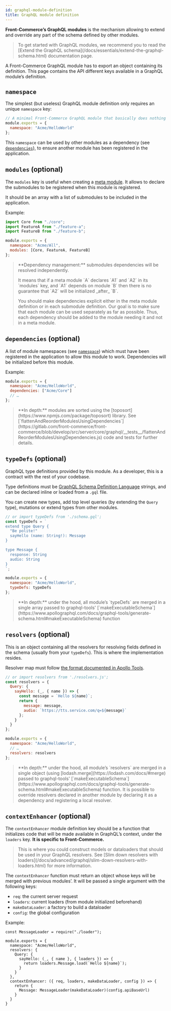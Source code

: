 ```yaml
---
id: graphql-module-definition
title: GraphQL module definition
---
```


**Front-Commerce’s GraphQL modules** is the mechanism allowing to extend and
override any part of the schema defined by other modules.

<blockquote class="info">
  To get started with GraphQL modules, we recommend you to read the [Extend the
  GraphQL schema](/docs/essentials/extend-the-graphql-schema.html) documentation
  page.
</blockquote>

A Front-Commerce GraphQL module has to export an object containing its
definition. This page contains the API different keys available in a GraphQL
module’s definition.

## `namespace`

The simplest (but useless) GraphQL module definition only requires an unique
`namespace` key:

```js
// A minimal Front-Commerce GraphQL module that basically does nothing
module.exports = {
  namespace: "Acme/HelloWorld"
};
```

This `namespace` can be used by other modules as a dependency (see
[`dependencies`](#dependencies-optional)), to ensure another module has been
registered in the application.

## `modules` (optional)

The `modules` key is useful when creating a
[meta module](/docs/advanced/graphql/meta-modules.html). It allows to declare
the submodules to be registered when this module is registered.

It should be an array with a list of submodules to be included in the
application.

Example:

```js
import Core from "./core";
import FeatureA from "./feature-a";
import FeatureB from "./feature-b";

module.exports = {
  namespace: "Acme/All",
  modules: [Core, FeatureA, FeatureB]
};
```

<blockquote class="info">
  <p>
    **Dependency management:** submodules dependencies will be resolved
    independently.
  </p>
  <p>
    It means that if a meta module `A` declares `A1` and `A2` in its `modules`
    key, and `A1` depends on module `B` then there is no guarantee that `A2`
    will be initialized _after_ `B`.
  </p>
  <p>
    You should make dependencies explicit either in the meta module definition
    or in each submodule definition. Our goal is to make sure that each module
    can be used separately as far as possible. Thus, each dependency should be
    added to the module needing it and not in a meta module.
  </p>
</blockquote>

## `dependencies` (optional)

A list of module namespaces (see [`namespace`](#namespace)) which must have been
registered in the application to allow this module to work. Dependencies will be
initialized before this module.

Example:

```js
module.exports = {
  namespace: "Acme/HelloWorld",
  dependencies: ["Acme/Core"]
  // …
};
```

<blockquote class="info">
  **In depth:** modules are sorted using the
  [toposort](https://www.npmjs.com/package/toposort) library. See
  [`flattenAndReorderModulesUsingDependencies`](https://gitlab.com/front-commerce/front-commerce/blob/develop/src/server/core/graphql/__tests__/flattenAndReorderModulesUsingDependencies.js)
  code and tests for further details.
</blockquote>

## `typeDefs` (optional)

GraphQL type definitions provided by this module. As a developer, this is a
contract with the rest of your codebase.

Type definitions must be
[GraphQL Schema Definition Language](https://graphql.org/learn/schema/) strings,
and can be declared inline or loaded from a `.gql` file.

You can create new types, add top level queries (by extending the `Query` type),
mutations or extend types from other modules.

```js
// or import typeDefs from './schema.gql';
const typeDefs = `
extend type Query {
  "Be polite!"
  sayHello (name: String!): Message
}

type Message {
  response: String
  audio: String
}
`;

module.exports = {
  namespace: "Acme/HelloWorld",
  typeDefs: typeDefs
};
```

<blockquote class="info">
  **In depth:** under the hood, all module’s `typeDefs` are merged in a single
  array passed to graphql-tools'
  [`makeExecutableSchema`](https://www.apollographql.com/docs/graphql-tools/generate-schema.html#makeExecutableSchema)
  function
</blockquote>

## `resolvers` (optional)

This is an object containing all the resolvers for resolving fields defined in
the schema (usually from your `typeDefs`). This is where the implementation
resides.

Resolver map must follow
[the format documented in Apollo Tools](https://www.apollographql.com/docs/graphql-tools/resolvers.html).

```js
// or import resolvers from './resolvers.js';
const resolvers = {
  Query: {
    sayHello: (_, { name }) => {
      const message = `Hello ${name}`;
      return {
        message: message,
        audio: `https://tts.service.com/q=${message}`
      };
    }
  }
};

module.exports = {
  namespace: "Acme/HelloWorld",
  // …
  resolvers: resolvers
};
```

<blockquote class="info">
  **In depth:** under the hood, all module’s `resolvers` are merged in a single
  object (using [lodash.merge](https://lodash.com/docs/#merge) passed to
  graphql-tools'
  [`makeExecutableSchema`](https://www.apollographql.com/docs/graphql-tools/generate-schema.html#makeExecutableSchema)
  function. It is possible to override resolvers declared in another module by
  declaring it as a dependency and registering a local resolver.
</blockquote>

## `contextEnhancer` (optional)

The `contextEnhancer` module definition key should be a function that
initializes code that will be made available in GraphQL’s context, under the
`loaders` key. **It is specific to Front-Commerce.**

<blockquote class="info">
  This is where you could construct models or dataloaders that should be used in
  your GraphQL resolvers. See [Slim down resolvers with
  loaders](/docs/advanced/graphql/slim-down-resolvers-with-loaders.html) for
  more information.
</blockquote>

The `contextEnhancer` function must return an object whose keys will be merged
with previous modules’. It will be passed a single argument with the following
keys:

- `req`: the current server request
- `loaders`: current loaders (from module initialized beforehand)
- `makeDataLoader`: a factory to build a dataloader
  <!-- TODO (see [dataloaders](#TODO)) -->
- `config`: the global configuration

Example:

```
const MessageLoader = require("./loader");

module.exports = {
  namespace: "Acme/HelloWorld",
  resolvers: {
    Query: {
      sayHello: (_, { name }, { loaders }) => {
        return loaders.Message.load(`Hello ${name}`);
      }
    }
  },
  contextEnhancer: ({ req, loaders, makeDataLoader, config }) => {
    return {
      Message: MessageLoader(makeDataLoader)(config.apiBaseUrl)
    }
  }
}
```
